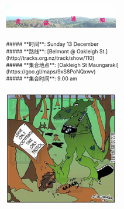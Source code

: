 ![skyline](_images/skyline2.png)

<br/>
##### **时间**: Sunday 13 December
<br/>
##### **路线**: [Belmont @ Oakleigh St.](http://tracks.org.nz/track/show/110)
<br/>
##### **集合地点**: [Oakleigh St Maungaraki](https://goo.gl/maps/9xS8PoNQxwv)
<br/>
##### **集合时间**: 9.00 am 

<br/>
<br/>


![hike_take_only_photos](_images/hike_take_only_photos.jpg)
